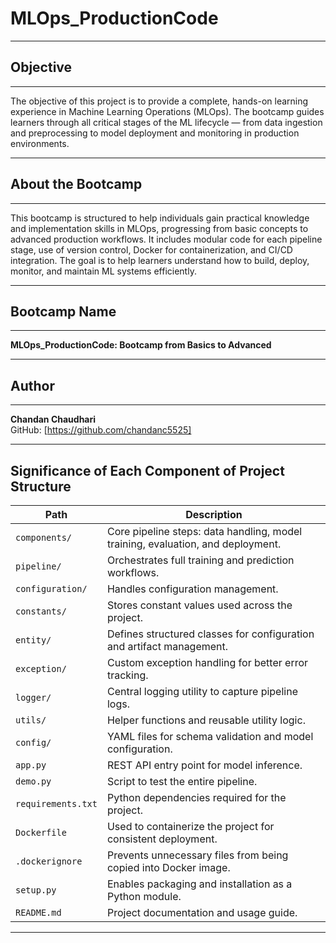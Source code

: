 # MLOps_ProductionCode

---

## Objective

---

The objective of this project is to provide a complete, hands-on learning experience in Machine Learning Operations (MLOps). The bootcamp guides learners through all critical stages of the ML lifecycle — from data ingestion and preprocessing to model deployment and monitoring in production environments.

---

## About the Bootcamp

---

This bootcamp is structured to help individuals gain practical knowledge and implementation skills in MLOps, progressing from basic concepts to advanced production workflows. It includes modular code for each pipeline stage, use of version control, Docker for containerization, and CI/CD integration. The goal is to help learners understand how to build, deploy, monitor, and maintain ML systems efficiently.

---

## Bootcamp Name

---

**MLOps_ProductionCode: Bootcamp from Basics to Advanced**

---

## Author

---

**Chandan Chaudhari**  
GitHub: [https://github.com/chandanc5525]

---

## Significance of Each Component of Project Structure


| Path                        | Description |
|-----------------------------|-------------|
| `components/`               | Core pipeline steps: data handling, model training, evaluation, and deployment. |
| `pipeline/`                 | Orchestrates full training and prediction workflows. |
| `configuration/`            | Handles configuration management. |
| `constants/`                | Stores constant values used across the project. |
| `entity/`                   | Defines structured classes for configuration and artifact management. |
| `exception/`                | Custom exception handling for better error tracking. |
| `logger/`                   | Central logging utility to capture pipeline logs. |
| `utils/`                    | Helper functions and reusable utility logic. |
| `config/`                   | YAML files for schema validation and model configuration. |
| `app.py`                    | REST API entry point for model inference. |
| `demo.py`                   | Script to test the entire pipeline. |
| `requirements.txt`          | Python dependencies required for the project. |
| `Dockerfile`                | Used to containerize the project for consistent deployment. |
| `.dockerignore`             | Prevents unnecessary files from being copied into Docker image. |
| `setup.py`                  | Enables packaging and installation as a Python module. |
| `README.md`                 | Project documentation and usage guide. |


---